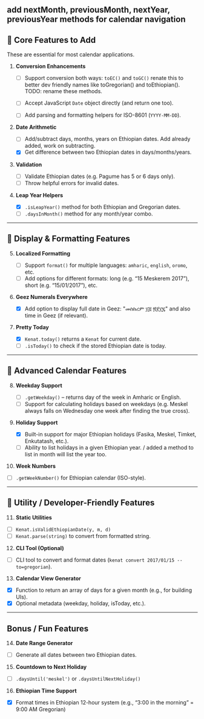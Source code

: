 ## add nextMonth, previousMonth, nextYear, previousYear methods for calendar navigation

## 🔹 Core Features to Add

These are essential for most calendar applications.

1. **Conversion Enhancements**

   * [ ] Support conversion both ways: `toEC()` and `toGC()` renate this to better dev friendly names like toGregorian() and toEthiopian(). TODO: rename these methods.

   * [ ] Accept JavaScript `Date` object directly (and return one too). 
   * [ ] Add parsing and formatting helpers for ISO-8601 (`YYYY-MM-DD`).

2. **Date Arithmetic**

   * [ ] Add/subtract days, months, years on Ethiopian dates. Add already added, work on subtracting.
   * [x] Get difference between two Ethiopian dates in days/months/years.

3. **Validation**

   * [ ] Validate Ethiopian dates (e.g. Pagume has 5 or 6 days only).
   * [ ] Throw helpful errors for invalid dates.

4. **Leap Year Helpers**

   * [x] `.isLeapYear()` method for both Ethiopian and Gregorian dates.
   * [ ] `.daysInMonth()` method for any month/year combo.

---

## 🔹 Display & Formatting Features

5. **Localized Formatting**

   * [ ] Support `format()` for multiple languages: `amharic`, `english`, `oromo`, etc.
   * [ ] Add options for different formats: long (e.g. “15 Meskerem 2017”), short (e.g. “15/01/2017”), etc.

6. **Geez Numerals Everywhere**

   * [x] Add option to display full date in Geez: "መስከረም ፲፭ ፳፻፲፯" and also time in Geez (if relevant).

7. **Pretty Today**

   * [x] `Kenat.today()` returns a `Kenat` for current date.
   * [ ] `.isToday()` to check if the stored Ethiopian date is today.

---

## 🔹 Advanced Calendar Features

8. **Weekday Support**

   * [ ] `.getWeekday()` – returns day of the week in Amharic or English.
   * [ ] Support for calculating holidays based on weekdays (e.g. Meskel always falls on Wednesday one week after finding the true cross).

9. **Holiday Support**

   * [x] Built-in support for major Ethiopian holidays (Fasika, Meskel, Timket, Enkutatash, etc.).
   * [ ] Ability to list holidays in a given Ethiopian year. / added a method to list in month will list the year too.

10. **Week Numbers**

* [ ] `.getWeekNumber()` for Ethiopian calendar (ISO-style).

---

## 🔹 Utility / Developer-Friendly Features

11. **Static Utilities**

* [ ] `Kenat.isValidEthiopianDate(y, m, d)`
* [ ] `Kenat.parse(string)` to convert from formatted string.

12. **CLI Tool (Optional)**

* [ ] CLI tool to convert and format dates (`kenat convert 2017/01/15 --to=gregorian`).

13. **Calendar View Generator**

* [x] Function to return an array of days for a given month (e.g., for building UIs).
* [x] Optional metadata (weekday, holiday, isToday, etc.).

---

## Bonus / Fun Features

14. **Date Range Generator**

* [ ] Generate all dates between two Ethiopian dates.

15. **Countdown to Next Holiday**

* [ ] `.daysUntil('meskel')` or `.daysUntilNextHoliday()`

16. **Ethiopian Time Support**

* [x] Format times in Ethiopian 12-hour system (e.g., “3:00 in the morning” = 9:00 AM Gregorian)